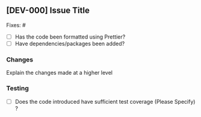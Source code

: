 ## [DEV-000] Issue Title
<!--- Please add in the issue number this PR is fixing below. If an issue does not exist, create one! --->
Fixes: #

-   [ ] Has the code been formatted using Prettier?
-   [ ] Have dependencies/packages been added?

### Changes
Explain the changes made at a higher level

### Testing
-   [ ] Does the code introduced have sufficient test coverage (Please Specify) ?
